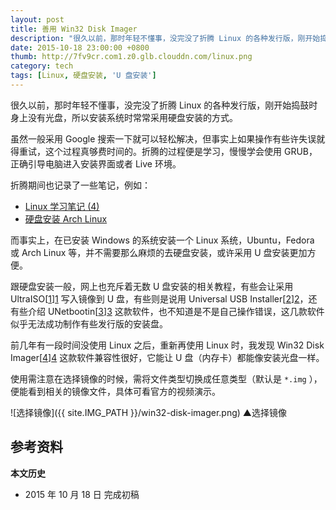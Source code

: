 ```yaml
---
layout: post
title: 善用 Win32 Disk Imager
description: "很久以前，那时年轻不懂事，没完没了折腾 Linux 的各种发行版，刚开始捣鼓的时身上没有光盘，所以安装系统时常常采用硬盘安装的方式。"
date: 2015-10-18 23:00:00 +0800
thumb: http://7fv9cr.com1.z0.glb.clouddn.com/linux.png
category: tech
tags: [Linux, 硬盘安装, 'U 盘安装']
---
```


很久以前，那时年轻不懂事，没完没了折腾 Linux 的各种发行版，刚开始捣鼓时身上没有光盘，所以安装系统时常常采用硬盘安装的方式。

虽然一般采用 Google 搜索一下就可以轻松解决，但事实上如果操作有些许失误就得重试，这个过程真够费时间的。折腾的过程便是学习，慢慢学会使用 GRUB，正确引导电脑进入安装界面或者 Live 环境。

折腾期间也记录了一些笔记，例如：

* [Linux 学习笔记 (4)](/linux-study-4.html)
* [硬盘安装 Arch Linux](/hard-disk-installation-for-archlinux.html)

而事实上，在已安装 Windows 的系统安装一个 Linux 系统，Ubuntu，Fedora 或 Arch Linux 等，并不需要那么麻烦的去硬盘安装，或许采用 U 盘安装更加方便。

跟硬盘安装一般，网上也充斥着无数 U 盘安装的相关教程，有些会让采用 UltraISO[[1]][1] 写入镜像到 U 盘，有些则是说用 Universal USB Installer[[2]][2]，还有些介绍 UNetbootin[[3]][3] 这款软件，也不知道是不是自己操作错误，这几款软件似乎无法成功制作有些发行版的安装盘。

前几年有一段时间没使用 Linux 之后，重新再使用 Linux 时，我发现 Win32 Disk Imager[[4]][4] 这款软件兼容性很好，它能让 U 盘（内存卡）都能像安装光盘一样。

使用需注意在选择镜像的时候，需将文件类型切换成任意类型（默认是 `*.img` ），便能看到相关的镜像文件，具体可看官方的视频演示。

![选择镜像]({{ site.IMG_PATH }}/win32-disk-imager.png)
&#9650;选择镜像

## 参考资料

[1]: http://cn.ezbsystems.com/ultraiso/ "UltraISO - EZB Systems, Inc"
[2]: http://www.pendrivelinux.com/universal-usb-installer-easy-as-1-2-3/ "Universal USB Installer &#8211; Easy as 1 2 3 | USB Pen Drive Linux"
[3]: http://unetbootin.github.io/ "UNetbootin - Homepage and Downloads"
[4]: http://sourceforge.net/projects/win32diskimager/ "Win32 Disk Imager download | SourceForge.net"

**本文历史**

* 2015 年 10 月 18 日 完成初稿
